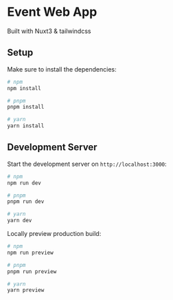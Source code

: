 # Event Web App

Built with Nuxt3 & tailwindcss

## Setup

Make sure to install the dependencies:

```bash
# npm
npm install

# pnpm
pnpm install

# yarn
yarn install
```

## Development Server

Start the development server on `http://localhost:3000`:

```bash
# npm
npm run dev

# pnpm
pnpm run dev

# yarn
yarn dev
```

Locally preview production build:

```bash
# npm
npm run preview

# pnpm
pnpm run preview

# yarn
yarn preview
```
